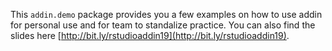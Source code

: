 This `addin.demo` package provides you a few examples on how to use addin for personal use and for team to standalize practice. You can also find the slides here [http://bit.ly/rstudioaddin19](http://bit.ly/rstudioaddin19). 
